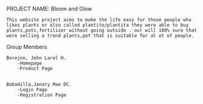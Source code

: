PROJECT NAME: Bloom and Glow
                                                        
	This website project aims to make the life easy for those people who likes plants or also called plantito/plantita they were able to buy plants,pots,fertilizer without going outside . our will 100% sure that were selling a trend plants,pot that is suitable for al ot of people.
   

Group Members

    Borejon, John Larel H.
        -Homepage
        -Product Page


    Bobadilla,Janary Mae DC.
        -Login Page
        -Registration Page